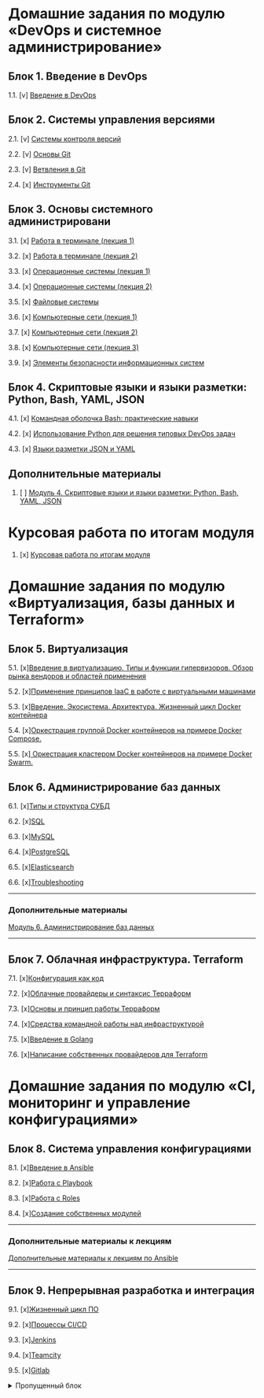 # Домашние задания по модулю «DevOps и системное администрирование»

## Блок 1. Введение в DevOps

1.1. [v] [Введение в DevOps](./homeworks/1/README.md)

## Блок 2. Системы управления версиями

2.1. [v] [Системы контроля версий](./homeworks/2.1/README.md)

2.2. [v] [Основы Git](./homeworks/2.2/README.md)

2.3. [v] [Ветвления в Git](./homeworks/2.3/README.md)

2.4. [x] [Инструменты Git](./homeworks/2.4/README.md)

## Блок 3. Основы системного администрировани

3.1. [x] [Работа в терминале (лекция 1)](./homeworks/3.1/README.md)

3.2. [x] [Работа в терминале (лекция 2)](./homeworks/3.2/README.md)

3.3. [х] [Операционные системы (лекция 1)](./homeworks/3.3/README.md)

3.4. [x] [Операционные системы (лекция 2)](./homeworks/3.4/README.md)

3.5. [x] [Файловые системы](./homeworks/3.5/README.md)

3.6. [x] [Компьютерные сети (лекция 1)](./homeworks/3.6/README.md)

3.7. [x] [Компьютерные сети (лекция 2)](./homeworks/3.7/README.md)

3.8. [x] [Компьютерные сети (лекция 3)](./homeworks/3.8/README.md)

3.9. [х] [Элементы безопасности информационных систем](./homeworks/3.9/README.md)

## Блок 4. Скриптовые языки и языки разметки: Python, Bash, YAML, JSON

4.1. [x] [Командная оболочка Bash: практические навыки](./homeworks/4.1/README.md)

4.2. [x] [Использование Python для решения типовых DevOps задач](./homeworks/4.2/README.md)

4.3. [x] [Языки разметки JSON и YAML](./homeworks/4.3/README.md)

## Дополнительные материалы

1. [ ] [Модуль 4. Скриптовые языки и языки разметки: Python, Bash, YAML, JSON](https://github.com/netology-code/sysadm-homeworks/tree/master/04-script-03-yaml/additional-info)

# Курсовая работа по итогам модуля
1. [x] [Курсовая работа по итогам модуля](./homeworks/kurs/README.md)



# Домашние задания по модулю «Виртуализация, базы данных и Terraform»

## Блок 5. Виртуализация

5.1. [x][Введение в виртуализацию. Типы и функции гипервизоров. Обзор рынка вендоров и областей применения](./homeworks/5.1/README.md)

5.2. [x][Применение принципов IaaC в работе с виртуальными машинами](./homeworks/5.2/README.md)

5.3. [x][Введение. Экосистема. Архитектура. Жизненный цикл Docker контейнера](./homeworks/5.3/README.md)

5.4. [x][Оркестрация группой Docker контейнеров на примере Docker Compose.](./homeworks/5.4/README.md)

5.5. [x][ Оркестрация кластером Docker контейнеров на примере Docker Swarm.](./homeworks/5.5/README.md)

## Блок 6. Администрирование баз данных

6.1. [x][Типы и структура СУБД](./homeworks/6.1/README.md)

6.2. [x][SQL](./homeworks/6.2/README.md)

6.3. [x][MySQL](./homeworks/6.3/README.md)

6.4. [x][PostgreSQL](./homeworks/6.4/README.md)

6.5. [x][Elasticsearch](./homeworks/6.5/README.md)

6.6. [x][Troubleshooting](./homeworks/6.6/README.md)

---
### Дополнительные материалы

[Модуль 6. Администрирование баз данных](https://github.com/netology-code/virt-homeworks/tree/master/additional)

---

## Блок 7. Облачная инфраструктура. Terraform

7.1. [x][Конфигурация как код](./homeworks/7.1/README.md) 

7.2. [x][Облачные провайдеры и синтаксис Терраформ](./homeworks/7.2/README.md)

7.3. [x][Основы и принцип работы Терраформ](./homeworks/7.3/README.md)

7.4. [x][Средства командной работы над инфраструктурой](./homeworks/7.4/README.md)

7.5. [x][Введение в Golang](./homeworks/7.5/README.md)

7.6. [x][Написание собственных провайдеров для Terraform](./homeworks/7.6/README.md)


# Домашние задания по модулю «CI, мониторинг и управление конфигурациями»


## Блок 8. Система управления конфигурациями

8.1. [x][Введение в Ansible](./homeworks/8.1/README.md)

8.2. [x][Работа с Playbook](./homeworks/8.2/README.md)

8.3. [x][Работа с Roles](./homeworks/8.3/README.md)

8.4. [x][Создание собственных модулей](./homeworks/8.4/README.md)

---
### Дополнительные материалы к лекциям

[Дополнительные материалы к лекциям по Ansible](https://github.com/netology-code/mnt-homeworks/tree/master/08-ansible-additional)

---


## Блок 9. Непрерывная разработка и интеграция

9.1. [x][Жизненный цикл ПО](./homeworks/9.1/README.md)

9.2. [x][Процессы CI/CD](./homeworks/9.2/README.md)

9.3. [x][Jenkins](./homeworks/9.3/README.md)

9.4. [x][Teamcity](./homeworks/9.4/README.md)

9.5. [x][Gitlab](./homeworks/9.5/README.md)



<details>
<summary> Пропущенный блок </summary>
  
## Блок 10. Системы мониторинга
  
10.1. [ ][Зачем и что нужно мониторить](./homeworks/10.1/README.md)

10.2. [ ][Системы для мониторинга](./homeworks/10.2/README.md)

10.3. [ ][Средство визуализации Grafana](./homeworks/10.3/README.md)

10.4. [ ][Система сбора логов ELK](./homeworks/10.4/README.md)

10.5. [ ][Система-перехватчик ошибок Sentry](./homeworks/10.5/README.md)

10.6. [ ] [Инцидент-менеджмент](./homeworks/10.6/README.md)
</details>

